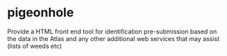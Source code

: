 pigeonhole
==========

Provide a HTML front end tool for identification pre-submission based on the data in the Atlas and any other additional web services that may assist (lists of weeds etc)
